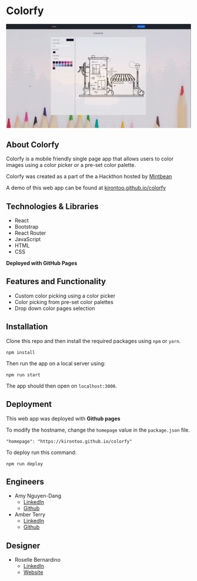 # Colorfy

![colorfy gif](./src/images/colorfy_demo.gif)

## About Colorfy

Colorfy is a mobile friendly single page app that allows users to color images
using a color picker or a pre-set color palette.

Colorfy was created as a part of the a Hackthon hosted by [Mintbean](https://www.mintbean.io/)

A demo of this web app can be found at [kirontoo.github.io/colorfy](https://kirontoo.github.io/colorfy)

## Technologies & Libraries
- React
- Bootstrap
- React Router
- JavaScript
- HTML
- CSS

**Deployed with GitHub Pages**

## Features and Functionality
- Custom color picking using a color picker
- Color picking from pre-set color palettes
- Drop down color pages selection

## Installation
Clone this repo and then install the required packages using `npm` or `yarn`.
```
npm install
```

Then run the app on a local server using:
```
npm run start
```
The app should then open on `localhost:3000`.

## Deployment
This web app was deployed with **Github pages**

To modify the hostname, change the `homepage` value in the `package.json` file.

```
"homepage": "https://kirontoo.github.io/colorfy"
```

To deploy run this command:
```
npm run deploy
```

## Engineers
- Amy Nguyen-Dang
  - [LinkedIn](https://www.linkedin.com/in/amy-nguyen-dang/)
  - [Github](https://github.com/kirontoo)
- Amber Terry
  - [LinkedIn](https://www.linkedin.com/in/amberterry/)
  - [Github](https://github.com/Ope522)

## Designer
- Roselle Bernardino
  - [LinkedIn](https://linkedin.com/in/rosellebernardino)
  - [Website](https://uxzelle.com/)

